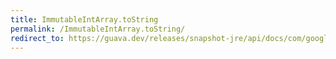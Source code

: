 ```yaml
---
title: ImmutableIntArray.toString
permalink: /ImmutableIntArray.toString/
redirect_to: https://guava.dev/releases/snapshot-jre/api/docs/com/google/common/primitives/ImmutableIntArray.html#toString--
---
```

